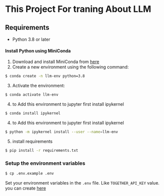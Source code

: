 # This Project For traning About LLM


## Requirements

- Python 3.8 or later

#### Install Python using MiniConda

1) Download and install MiniConda from [here](https://docs.anaconda.com/free/miniconda/#quick-command-line-install)
2) Create a new environment using the following command:
```bash
$ conda create -n llm-env python=3.8
```
3) Activate the environment:
```bash
$ conda activate llm-env
```
4) to Add this environment to jupyter first install ipykernel 

```bash
$ conda install ipykernel 
```
4) to Add this environment to jupyter first install ipykernel 

```bash
$ python -m ipykernel install --user --name=llm-env
```
5)  install requirements  

```bash
$ pip install -r requirements.txt
```
### Setup the environment variables

```bash
$ cp .env.example .env
```


Set your environment variables in the `.env` file. Like `TOGETHER_API_KEY` value.
you can create [here](https://docs.together.ai/docs/introduction)


